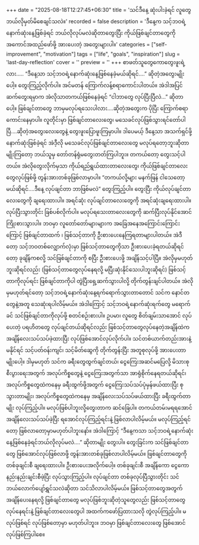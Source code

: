 +++
date = "2025-08-18T12:27:45+06:30"
title = 'သင်ဒီနေ့ ဆုံးပါးခဲ့ရင် လူတွေ ဘယ်လိုမှတ်မိစေချင်သလဲ။'
recorded = false
description = 'ဒီနေ့က သင့်ဘဝရဲ့နောက်ဆုံးနေ့ဖြစ်ခဲ့ရင် ဘယ်လိုလုပ်မလဲဆိုတာတွေးပြီး ကိုယ်ဖြစ်ချင်တာတွေကို အကောင်အထည်ဖော်ဖို့ အားပေးတဲ့ အတွေးများပါ။'
categories = ["self-improvement", "motivation"]
tags = ["life", "goals", "inspiration"]
slug = 'last-day-reflection'
cover = ''
preview = ''
+++
စာဖတ်သူတွေကောတွေးဖူးရဲ့လား….. “ဒီနေ့သာ သင့်ဘဝရဲ့နောက်ဆုံးနေ့ဖြစ်နေခဲ့မယ်ဆိုရင်….” ဆိုတဲ့အတွေးမျိုးပေါ့။ တွေးကြည့်လိုက်ပါ။ အင်မတန် ကြောက်လန့်စရာကောင်းပါတယ်။ အဲဒါအပြင် ဆက်တွေးရမှာက အဲလိုသာတကယ်ဖြစ်နေခဲ့ရင် “ငါဘာတွေ လုပ်ပြီးပြီလဲ…” ဆိုတာပေါ့။ ဖြစ်ချင်တာတွေ ဘာမှမလုပ်ရသေးပါလား….ဆိုတဲ့အတွေးက ပိုပြီး ကြောက်စရာကောင်းနေမှာပါ။ လူတိုင်းမှာ ဖြစ်ချင်တာလေးတွေ၊ မသေခင်လုပ်ဖြစ်သွားရင်တော်ပါပြီ….ဆိုတဲ့အတွေးလေးတွေနဲ့ တွေးဖူးပြောဖူးကြမှာပါ။ ဒါပေမယ့် ဒီနေ့သာ အသက်ရှင်ဖို့နောက်ဆုံးဖြစ်ခဲ့ရင် အဲဒီ့လို မသေခင်လုပ်ဖြစ်ချင်တာလေးတွေ မလုပ်ရတော့ဘူးဆိုတာမျိုးကြတော့ ဘယ်သူမှ တော်တန်ရုံမတွေးတတ်ကြပါဘူး။ တကယ်တော့ တွေးသင့်ပါတယ်။ အဲလိုတွေးလိုက်မှသာ ကိုယ်ရည်ရွယ်ထားတာလေးတွေ၊ ကိုယ်ဖြစ်ချင်တာလေးတွေလုပ်ဖြစ်ဖို့ တွန်းအားတစ်ခုဖြစ်လာမှာပါ။
“တကယ်လို့များ မနက်ဖြန် ငါသေတော့မယ်ဆိုရင်….ဒီနေ့ လုပ်ချင်တာ ဘာဖြစ်မလဲ” တွေးကြည့်ပါ။ တွေးပြီး ကိုယ်လုပ်ချင်တာလေးတွေကို ချရေးထားပါ။ အရင်ဆုံး လုပ်ချင်တာလေးတွေကို အရင်ဆုံးချရေးထားပါ။ လုပ်ပြီးသွားတိုင်း ခြစ်ပစ်လိုက်ပါ။ မလုပ်ရသေးတာလေးတွေကို ဆက်ပြီးလုပ်နိုင်အောင်ကြိုးစားသွားပါ။
ဘဝမှာ လူတော်တော်များများက အခြေအနေအကြောင်းကြောင်းကြောင့် ဖြစ်ချင်တာထက် ၊ ဖြစ်သင့်တာကို ဦးစားပေးနေကြရတာများပါတယ်။ အဲဒီတော့ သင့်ဘဝတစ်လျှောက်လုံးမှာ ဖြစ်သင့်တာတွေကိုသာ ဦးစားပေးခဲ့ရတယ်ဆိုရင်တော့
ခုချိန်ကစလို့ သင်ဖြစ်ချင်တာကို စပြီး ဦးစားပေးဖို့ အချိန်သင့်ပါပြီ။ အဲလိုမှမဟုတ်ဘူးဆိုရင်လည်း (ဖြစ်သင့်တာတွေလုပ်နေရလို့ မပြီးဆုံးနိုင်သေးပါဘူးဆိုရင်) ဖြစ်သင့်တာကိုလုပ်ရင်း
ဖြစ်ချင်တာကိုပါ တွဲပြီးရှေ့ဆက်သွားပါလို့ တိုက်တွန်းချင်ပါတယ်။ အဲလိုမှမဟုတ်ရင်တော့
သင့်ဘဝရဲ့နောက်ဆုံးနေ့ရက်ရောက်သွားတာတောင် သင်က နောင်တတွေနဲ့အတူ သေဆုံးရပါလိမ့်မယ်။
အဲဒါကြောင့် သင့်ဘဝရဲ့နောက်ဆုံးရက်တွေ မရောက်ခင် သင်ဖြစ်ချင်တာကိုလုပ်ဖို့ စတင်စဉ်းစားပါ။
ဥပမာ၊ လူတွေ စိတ်ချမ်းသာအောင် လုပ်ပေးတဲ့ ပရဟိတတွေ လုပ်ချင်တယ်ဆိုရင်လည်း ဖြစ်သင့်တာတွေလုပ်နေတဲ့အချိန်ထဲက အချိန်လေးသပ်သပ်ဖဲ့ထားပြီး လုပ်ဖြစ်အောင်လုပ်လိုက်ပါ။ သင်တစ်ယာက်တည်းအားနဲ့မနိုင်ရင် သင့်ပတ်ဝန်းကျင်၊ သင့်မိတ်ဆွေကို တိုက်တွန်းပြီး အတူစုလုပ်ဖို့ အားပေးတာမျိုးပေါ့။
ဒါမှမဟုတ် သင်က ခရီးတွေထွက်ချင်တယ်၊ ငွေကြေးအဆင်မပြေလို့ မိသားစုစီးပွားရေးအတွက် အလုပ်ကိစ္စတွေနဲ့ ငွေကြေးအတွက်သာ အာရုံစိုက်နေရတယ်ဆိုရင်၊ အလုပ်ကိစ္စတွေထဲကနေမှ ခရီးထွက်ဖို့အတွက် ငွေကြေးသပ်သပ်ပုံမှန်ဖယ်ထားပြီး စုသွားတာမျိုး၊ အလုပ်ကိစ္စတွေထဲကနေမှ
အချိန်လေးသပ်သပ်ဖယ်ထားပြီး ခရီးထွက်တာမျိုး လုပ်ကြည့်ပါ။ မလုပ်ဖြစ်ပါဘူးလို့တွေးတာက ဆင်ခြေပါ။ တကယ်တမ်းမရရအောင် အချိန်လေးသပ်သပ်ဖဲ့ပြီး ရအောင်လုပ်ကြည့်ရင်းနဲ့ ဖြစ်လာပါလိမ့်မယ်။ မလုပ်ကြည့်ရင်တော့ ဖြစ်လာတော့မှာမဟုတ်ပါဘူးနော်။
အဲဒါကြောင့် “ဒီနေ့ကသာ သင့်ဘဝရဲ့နောက်ဆုံးနေ့ဖြစ်နေခဲ့ရင်ဘယ်လိုလုပ်မလဲ….” ဆိုတာမျိုး တွေးပါ။ တွေးခြင်းက သင်ဖြစ်ချင်တာတွေ ဖြစ်အောင်လုပ်ဖြစ်လာဖို့ တွန်းအားတစ်ခုဖြစ်လာပါလိမ့်မယ်။ ဖြစ်ချင်တာတွေကို တစ်ခုချင်းစီ ချရေးထားပါ။ ဦးစားပေးအလိုက်ပေါ့။ တစ်ခုချင်းစီ အချိန်ကော ငွေကော နည်းနည်းချင်းစီဖဲ့ပြီး လုပ်သွားကြည့်ပါ။ လုပ်ချင်တာ တစ်ခုလုပ်ပြီသွားတိုင်း သင်ဘယ်လောက်ပျော်ရွှင်သလဲဆိုတာ သင်သိလာပါလိမ့်မယ်။ ဖြစ်သင့်တာတွေအတွက် အချိန်ပေးနေရလို့ ဖြစ်ချင်တာတွေ မလုပ်ဖြစ်ဘူးဆိုတဲ့သူတွေလည်း ဖြစ်သင့်တာတွေလုပ်နေရင်းနဲ့ ဖြစ်ချင်တာလေးတွေပါ အထက်ကဖော်ပြထားသလို တွဲလုပ်ကြည့်ပါ။ မလုပ်ဖြစ်ရင် လုပ်ဖြစ်တော့မှာ မဟုတ်ပါဘူး။
ဘဝမှာ ဖြစ်ချင်တာလေးတွေ ဖြစ်အောင်လုပ်ဖြစ်ကြပါစေ။ 